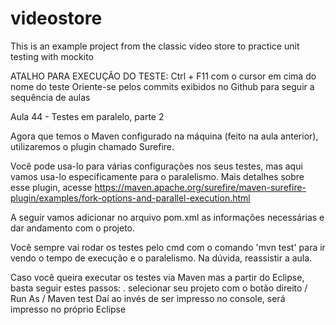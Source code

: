 # videostore
This is an example project from the classic video store to practice unit testing with mockito

ATALHO PARA EXECUÇÃO DO TESTE: Ctrl + F11 com o cursor em cima do nome do teste
Oriente-se pelos commits exibidos no Github para seguir a sequência de aulas

Aula 44 - Testes em paralelo, parte 2

Agora que temos o Maven configurado na máquina (feito na aula anterior), utilizaremos o plugin chamado Surefire.

Você pode usa-lo para várias configurações nos seus testes, mas aqui vamos usa-lo especificamente para o paralelismo. Mais detalhes sobre esse plugin, acesse https://maven.apache.org/surefire/maven-surefire-plugin/examples/fork-options-and-parallel-execution.html

A seguir vamos adicionar no arquivo pom.xml as informações necessárias e dar andamento com o projeto.

Você sempre vai rodar os testes pelo cmd com o comando 'mvn test' para ir vendo o tempo de execução e o paralelismo. Na dúvida, reassistir a aula.

Caso você queira executar os testes via Maven mas a partir do Eclipse, basta seguir estes passos:
. selecionar seu projeto com o botão direito / Run As / Maven test
Daí ao invés de ser impresso no console, será impresso no próprio Eclipse